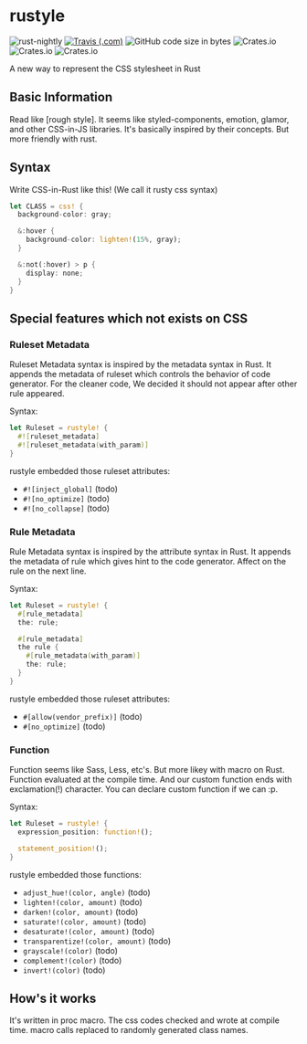 # rustyle

![rust-nightly](https://img.shields.io/badge/rust-nightly-important.svg)
[![Travis (.com)](https://img.shields.io/travis/com/RanolP/rustyle.svg)](https://travis-ci.com/RanolP/rustyle)
![GitHub code size in bytes](https://img.shields.io/github/languages/code-size/RanolP/rustyle.svg)
![Crates.io](https://img.shields.io/crates/v/rustyle.svg)
![Crates.io](https://img.shields.io/crates/d/rustyle.svg)
![Crates.io](https://img.shields.io/crates/l/rustyle.svg)

A new way to represent the CSS stylesheet in Rust

## Basic Information

Read like \[rough style\]. It seems like styled-components, emotion, glamor, and other CSS-in-JS libraries. It's basically inspired by their concepts. But more friendly with rust.

## Syntax

Write CSS-in-Rust like this! (We call it rusty css syntax)

```rust
let CLASS = css! {
  background-color: gray;

  &:hover {
    background-color: lighten!(15%, gray);
  }

  &:not(:hover) > p {
    display: none;
  }
}
```

## Special features which not exists on CSS

### Ruleset Metadata

Ruleset Metadata syntax is inspired by the metadata syntax in Rust.
It appends the metadata of ruleset which controls the behavior of code generator.
For the cleaner code, We decided it should not appear after other rule appeared.

Syntax:

```rust
let Ruleset = rustyle! {
  #![ruleset_metadata]
  #![ruleset_metadata(with_param)]
}
```

rustyle embedded those ruleset attributes:

- `#![inject_global]` (todo)
- `#![no_optimize]` (todo)
- `#![no_collapse]` (todo)

### Rule Metadata

Rule Metadata syntax is inspired by the attribute syntax in Rust.
It appends the metadata of rule which gives hint to the code generator.
Affect on the rule on the next line.

Syntax:

```rust
let Ruleset = rustyle! {
  #[rule_metadata]
  the: rule;

  #[rule_metadata]
  the rule {
    #[rule_metadata(with_param)]
    the: rule;
  }
}
```

rustyle embedded those ruleset attributes:

- `#[allow(vendor_prefix)]` (todo)
- `#[no_optimize]` (todo)

### Function

Function seems like Sass, Less, etc's. But more likey with macro on Rust.
Function evaluated at the compile time. And our custom function ends with exclamation(!) character.
You can declare custom function if we can :p.

Syntax:

```rust
let Ruleset = rustyle! {
  expression_position: function!();

  statement_position!();
}
```

rustyle embedded those functions:

- `adjust_hue!(color, angle)` (todo)
- `lighten!(color, amount)` (todo)
- `darken!(color, amount)` (todo)
- `saturate!(color, amount)` (todo)
- `desaturate!(color, amount)` (todo)
- `transparentize!(color, amount)` (todo)
- `grayscale!(color)` (todo)
- `complement!(color)` (todo)
- `invert!(color)` (todo)

## How's it works

It's written in proc macro. The css codes checked and wrote at compile time. macro calls replaced to randomly generated class names.
